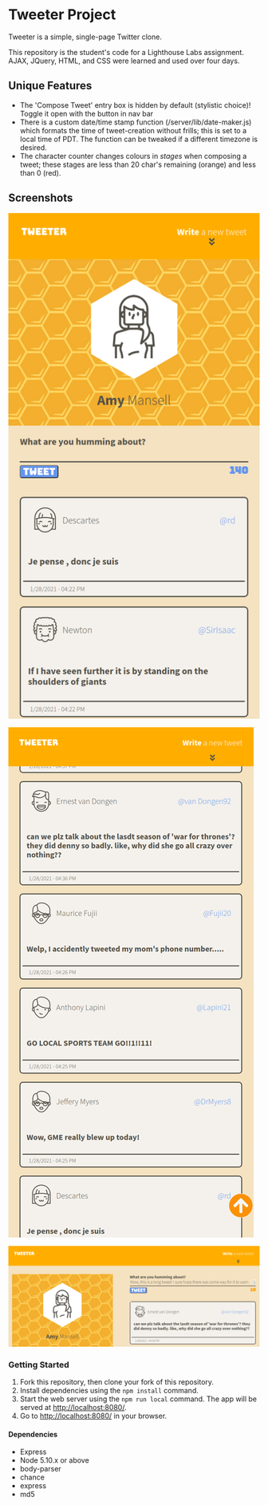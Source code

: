 # Tweeter Project

Tweeter is a simple, single-page Twitter clone.

This repository is the student's code for a Lighthouse Labs assignment. AJAX, JQuery, HTML, and CSS were learned and used over four days.


## Unique Features

- The 'Compose Tweet' entry box is hidden by default (stylistic choice)! Toggle it open with the button in nav bar
- There is a custom date/time stamp function (/server/lib/date-maker.js) which formats the time of tweet-creation without frills; this is set to a local time of PDT. The function can be tweaked if a different timezone is desired.
- The character counter changes colours in *stages* when composing a tweet; these stages are less than 20 char's remaining (orange) and less than 0 (red).


## Screenshots

!["Tweeter Mobile"](https://github.com/alexhauka/tweeter/blob/master/docs/tweeter-mobile-top.png?raw=true)

!["Mobile Scrolling"](https://github.com/alexhauka/tweeter/blob/master/docs/tweeter-mobile-scroll.png?raw=true)

!["Tweeter Desktop"](https://github.com/alexhauka/tweeter/blob/master/docs/tweeter-warning-colour.png?raw=true)



### Getting Started

1. Fork this repository, then clone your fork of this repository.
2. Install dependencies using the `npm install` command.
3. Start the web server using the `npm run local` command. The app will be served at <http://localhost:8080/>.
4. Go to <http://localhost:8080/> in your browser.

#### Dependencies

- Express
- Node 5.10.x or above
- body-parser
- chance
- express
- md5

